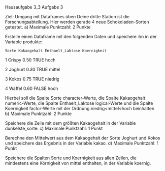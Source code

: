 Hausaufgabe 3_3
Aufgabe 3

Ziel: Umgang mit Dataframes üben
Deine dritte Station ist die Forschungsabteilung. Hier werden gerade 4 neue Schokoladen-Sorten getestet.
a) Maximale Punktzahl: 2 Punkte

Erstelle einen Dataframe mit den folgenden Daten und speichere ihn in der Variable produkte:

    Sorte Kakaogehalt Enthaelt_Laktose Koernigkeit

1  Crispy        0.50             TRUE        hoch

2 Joghurt        0.30             TRUE      mittel

3   Kokos        0.75             TRUE     niedrig

4  Waffel        0.60            FALSE        hoch

Hierbei soll die Spalte Sorte character-Werte, die Spalte Kakaogehalt numeric-Werte, die Spalte Enthaelt_Laktose logical-Werte und die Spalte Koernigkeit factor-Werte mit der Ordnung niedrig<mittel<hoch beinhalten.
b) Maximale Punktzahl: 2 Punkte

Speichere die Zeile mit dem größten Kakaogehalt in der Variable dunkelste_sorte.
c) Maximale Punktzahl: 1 Punkt

Berechne den Mittelwert aus dem Kakaogehalt der Sorte Joghurt und Kokos und speichere das Ergebnis in der Variable kakao.
d) Maximale Punktzahl: 1 Punkt

Speichere die Spalten Sorte und Koernigkeit aus allen Zeilen, die mindestens eine Körnigkeit von mittel enthalten, in der Variable koernig.